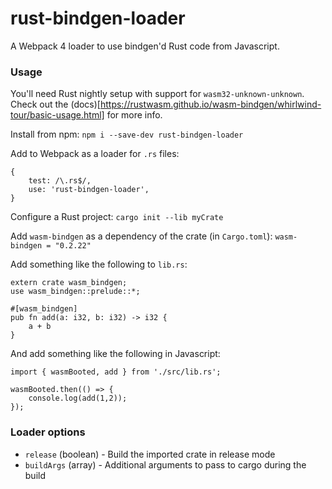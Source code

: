 # rust-bindgen-loader

A Webpack 4 loader to use bindgen'd Rust code from Javascript.

### Usage

You'll need Rust nightly setup with support for `wasm32-unknown-unknown`. Check out the (docs)[https://rustwasm.github.io/wasm-bindgen/whirlwind-tour/basic-usage.html] for more info.

Install from npm:
`npm i --save-dev rust-bindgen-loader`

Add to Webpack as a loader for `.rs` files:
```
{
    test: /\.rs$/,
    use: 'rust-bindgen-loader',
}
```

Configure a Rust project:
`cargo init --lib myCrate`

Add `wasm-bindgen` as a dependency of the crate (in `Cargo.toml`):
`wasm-bindgen = "0.2.22"`

Add something like the following to `lib.rs`:
```
extern crate wasm_bindgen;
use wasm_bindgen::prelude::*;

#[wasm_bindgen]
pub fn add(a: i32, b: i32) -> i32 {
    a + b
}
```

And add something like the following in Javascript:
```
import { wasmBooted, add } from './src/lib.rs';

wasmBooted.then(() => {
    console.log(add(1,2));
});
```

### Loader options

- `release` (boolean) - Build the imported crate in release mode
- `buildArgs` (array) - Additional arguments to pass to cargo during the build
